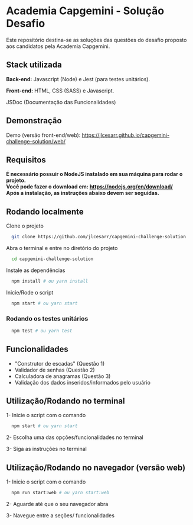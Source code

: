 
# Academia Capgemini - Solução Desafio

Este repositório destina-se as soluções das questões do desafio proposto aos candidatos pela Academia Capgemini.

## Stack utilizada

**Back-end:** Javascript (Node) e Jest (para testes unitários).

**Front-end:** HTML, CSS (SASS) e Javascript. 

JSDoc (Documentação das Funcionalidades)


## Demonstração
Demo (versão front-end/web): https://jlcesarr.github.io/capgemini-challenge-solution/web/

## Requisitos
**É necessário possuir o NodeJS instalado em sua máquina para rodar o projeto.
<br>
Você pode fazer o download em: https://nodejs.org/en/download/
<br>
Após a instalação, as instruções abaixo devem ser seguidas.**

## Rodando localmente

Clone o projeto

```bash
  git clone https://github.com/jlcesarr/capgemini-challenge-solution
```

Abra o terminal e entre no diretório do projeto

```bash
  cd capgemini-challenge-solution
```

Instale as dependências

```bash
  npm install # ou yarn install
```

Inicie/Rode o script

```bash
  npm start # ou yarn start
```


### Rodando os testes unitários

```bash
  npm test # ou yarn test
```


## Funcionalidades

- "Construtor de escadas" (Questão 1)
- Validador de senhas (Questão 2)
- Calculadora de anagramas (Questão 3)
- Validação dos dados inseridos/informados pelo usuário

## Utilização/Rodando no terminal
 1- Inicie o script com o comando 
  ```bash
    npm start # ou yarn start
  ```
 2- Escolha uma das opções/funcionalidades no terminal

 3- Siga as instruções no terminal

## Utilização/Rodando no navegador (versão web)
 1- Inicie o script com o comando 
  ```bash
    npm run start:web # ou yarn start:web
  ```
 2- Aguarde até que o seu navegador abra

 3- Navegue entre a seções/ funcionalidades
